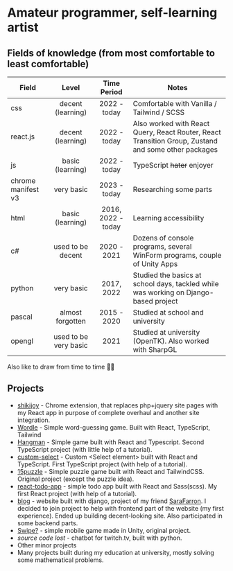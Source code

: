 # Amateur programmer, self-learning artist

## Fields of knowledge (from most comfortable to least comfortable)
| Field |        Level       |  Time Period  | Notes |
|-----|:------------------:|:-------------:|-------|
|  css  | decent (learning)  | 2022 - today  | Comfortable with Vanilla / Tailwind / SCSS |
|  react.js  | decent (learning)  | 2022 - today | Also worked with React Query, React Router, React Transition Group, Zustand and some other packages |
|  js  | basic (learning)  | 2022 - today  | TypeScript ~~hater~~ enjoyer |
|  chrome manifest v3  | very basic |  2023 - today  | Researching some parts  |
|  html  | basic (learning)  | 2016, 2022 - today  | Learning accessibility |
|  c#  |  used to be decent  | 2020 - 2021  | Dozens of console programs, several WinForm programs, couple of Unity Apps |
|  python  | very basic  | 2017, 2022  | Studied the basics at school days, tackled while was working on Django-based project |
|  pascal  | almost forgotten | 2015 - 2020 | Studied at school and university |
|  opengl  | used to be very basic  | 2021 | Studied at university (OpenTK). Also worked with SharpGL |

 Also like to draw from time to time :artist:

## Projects
+ [shikijoy](https://github.com/YaredFall/ShikiJoyExt) - Chrome extension, that replaces php+jquery site pages with my React app in purpose of complete overhaul and another site integration.
+ [Wordle](https://github.com/YaredFall/wordle) - Simple word-guessing game. Built with React, TypeScript, Tailwind
+ [Hangman](https://github.com/YaredFall/hangman) - Simple game built with React and Typescript. Second TypeScript project (with little help of a tutorial).
+ [custom-select](https://github.com/YaredFall/typescript-custom-select) - Custom  &lt;Select element&gt; built with React and TypeScript. First TypeScript project (with help of a tutorial).
+ [15puzzle](https://github.com/YaredFall/15puzzle) - Simple puzzle game built with React and TailwindCSS. Original project (except the puzzle idea).
+ [react-todo-app](https://github.com/YaredFall/react-todo-app) - simple todo app built with React and Sass(scss). My first React project (with help of a tutorial).
+ [blog](https://github.com/SaraFarron/Blog) - website built with django, project of my friend [SaraFarron](https://github.com/SaraFarron). I decided to join project to help with frontend part of the website (my first experience). Ended up building decent-looking site. Also participated in some backend parts.
+ [Swipe?](https://github.com/YaredFall/swipe_game) - simple mobile game made in Unity, original project.
+ *source code lost* - chatbot for twitch.tv, built with python.
+ Other minor projects
+ Many projects built during my education at university, mostly solving some mathematical problems.
